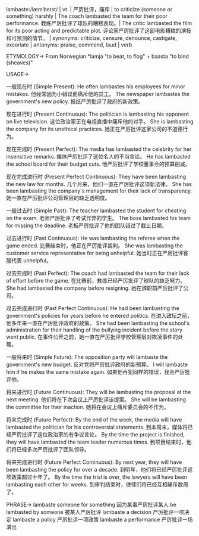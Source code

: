 lambaste:/læmˈbeɪst/ | vt. | 严厉批评，痛斥 | to criticize (someone or something) harshly | The coach lambasted the team for their poor performance. 教练严厉批评了球队的糟糕表现。|  The critic lambasted the film for its poor acting and predictable plot.  评论家严厉批评了这部电影糟糕的演技和可预测的情节。 | synonyms: criticize, censure, denounce, castigate, excoriate | antonyms: praise, commend, laud | verb


ETYMOLOGY->
From Norwegian *lamja "to beat, to flog" + baasta "to bind (sheaves)"


USAGE->

一般现在时 (Simple Present):
He often lambastes his employees for minor mistakes. 他经常因为小错误而痛斥他的员工。
The newspaper lambastes the government's new policy. 报纸严厉批评了政府的新政策。

现在进行时 (Present Continuous):
The politician is lambasting his opponent on live television. 这位政治家正在电视直播中痛斥他的对手。
She is lambasting the company for its unethical practices. 她正在严厉批评这家公司的不道德行为。

现在完成时 (Present Perfect):
The media has lambasted the celebrity for her insensitive remarks. 媒体严厉批评了这位名人的不当言论。
He has lambasted the school board for their budget cuts. 他严厉批评了学校董事会的预算削减。

现在完成进行时 (Present Perfect Continuous):
They have been lambasting the new law for months. 几个月来，他们一直在严厉批评这项新法律。
She has been lambasting the company's management for their lack of transparency. 她一直在严厉批评公司管理层的缺乏透明度。

一般过去时 (Simple Past):
The teacher lambasted the student for cheating on the exam. 老师严厉批评了考试作弊的学生。
The boss lambasted his team for missing the deadline. 老板严厉批评了他的团队错过了截止日期。

过去进行时 (Past Continuous):
He was lambasting the referee when the game ended. 比赛结束时，他正在严厉批评裁判。
She was lambasting the customer service representative for being unhelpful. 她当时正在严厉批评客服代表 unhelpful。

过去完成时 (Past Perfect):
The coach had lambasted the team for their lack of effort before the game. 在比赛前，教练已经严厉批评了球队的缺乏努力。
She had lambasted the company before resigning.  她在辞职前严厉批评了公司。

过去完成进行时 (Past Perfect Continuous):
He had been lambasting the government's policies for years before he entered politics. 在进入政坛之前，他多年来一直在严厉批评政府的政策。
She had been lambasting the school's administration for their handling of the bullying incident before the story went public. 在事件公开之前，她一直在严厉批评学校管理层对欺凌事件的处理。

一般将来时 (Simple Future):
The opposition party will lambaste the government's new budget. 反对党将严厉批评政府的新预算。
I will lambaste him if he makes the same mistake again. 如果他再犯同样的错误，我会严厉批评他。

将来进行时 (Future Continuous):
They will be lambasting the proposal at the next meeting. 他们将在下次会议上严厉批评该提案。
She will be lambasting the committee for their inaction. 她将在会议上痛斥委员会的不作为。


将来完成时 (Future Perfect):
By the end of the week, the media will have lambasted the politician for his controversial statements. 到本周末，媒体将已经严厉批评了这位政治家的有争议言论。
By the time the project is finished, they will have lambasted the team leader numerous times. 到项目结束时，他们将已经多次严厉批评了团队领导。

将来完成进行时 (Future Perfect Continuous):
By next year, they will have been lambasting the policy for over a decade. 到明年，他们将已经严厉批评这项政策超过十年了。
By the time the trial is over, the lawyers will have been lambasting each other for weeks. 到审判结束时，律师们将已经互相痛斥数周了。


PHRASE->
lambaste someone for something  因为某事严厉批评某人
be lambasted by someone  被某人严厉批评
lambaste a decision  严厉批评一项决定
lambaste a policy  严厉批评一项政策
lambaste a performance  严厉批评一场演出
